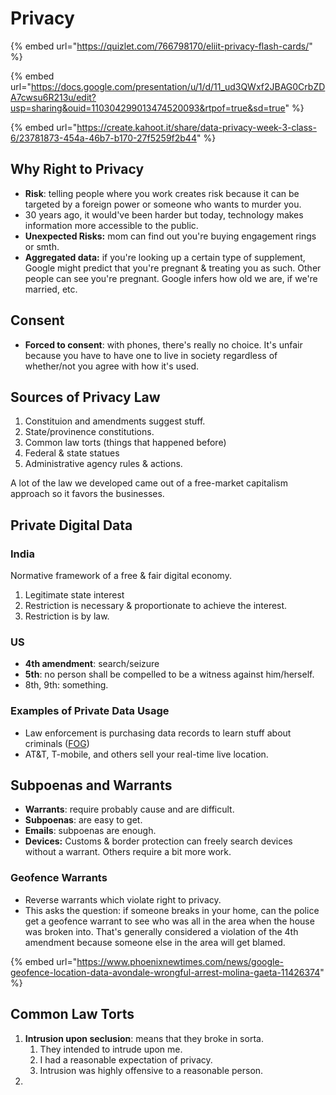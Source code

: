 # Privacy

{% embed url="https://quizlet.com/766798170/eliit-privacy-flash-cards/" %}



{% embed url="https://docs.google.com/presentation/u/1/d/11_ud3QWxf2JBAG0CrbZDA7cwsu6R213u/edit?usp=sharing&ouid=110304299013474520093&rtpof=true&sd=true" %}

{% embed url="https://create.kahoot.it/share/data-privacy-week-3-class-6/23781873-454a-46b7-b170-27f5259f2b44" %}

## Why Right to Privacy

* **Risk**: telling people where you work creates risk because it can be targeted by a foreign power or someone who wants to murder you.
* 30 years ago, it would've been harder but today, technology makes information more accessible to the public.&#x20;
* **Unexpected Risks:** mom can find out you're buying engagement rings or smth.
* **Aggregated data:** if you're looking up a certain type of supplement, Google might predict that you're pregnant & treating you as such. Other people can see you're pregnant. Google infers how old we are, if we're married, etc.

## Consent

* **Forced to consent**: with phones, there's really no choice. It's unfair because you have to have one to live in society regardless of whether/not you agree with how it's used.

## Sources of Privacy Law

1. Constituion and amendments suggest stuff.
2. State/provinence constitutions.
3. Common law torts (things that happened before)
4. Federal & state statues
5. Administrative agency rules & actions.

A lot of the law we developed came out of a free-market capitalism approach so it favors the businesses.&#x20;

## Private Digital Data

### India

Normative framework of a free & fair digital economy.&#x20;

1. Legitimate state interest&#x20;
2. Restriction is necessary & proportionate to achieve the interest.
3. Restriction is by law.

### US

* **4th amendment**: search/seizure
* **5th**: no person shall be compelled to be a witness against him/herself.
* 8th, 9th: something.

### Examples of Private Data Usage

* Law enforcement is purchasing data records to learn stuff about criminals ([FOG](https://www.eff.org/deeplinks/2022/08/inside-fog-data-science-secretive-company-selling-mass-surveillance-local-police))
* AT\&T, T-mobile, and others sell your real-time live location.

## Subpoenas and Warrants

* **Warrants**: require probably cause and are difficult.
* **Subpoenas**: are easy to get.&#x20;
* **Emails**: subpoenas are enough.&#x20;
* **Devices:** Customs & border protection can freely search devices without a warrant. Others require a bit more work.

### Geofence Warrants

* Reverse warrants which violate right to privacy.&#x20;
* This asks the question: if someone breaks in your home, can the police get a geofence warrant to see who was all in the area when the house was broken into. That's generally considered a violation of the 4th amendment because someone else in the area will get blamed.

{% embed url="https://www.phoenixnewtimes.com/news/google-geofence-location-data-avondale-wrongful-arrest-molina-gaeta-11426374" %}

## Common Law Torts

1. **Intrusion upon seclusion**: means that they broke in sorta.
   1. They intended to intrude upon me.
   2. I had a reasonable expectation of privacy.
   3. Intrusion was highly offensive to a reasonable person.
2.
